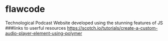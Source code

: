 # flawcode
Technological Podcast Website developed using the stunning features of JS
###links to userful resources
https://scotch.io/tutorials/create-a-custom-audio-player-element-using-polymer

